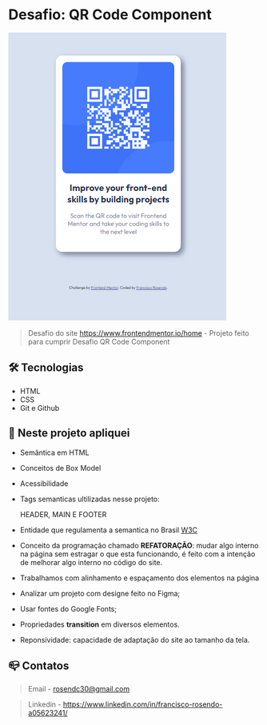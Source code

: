 # Desafio: QR Code Component

![preview](./preview.png)

> Desafio do site https://www.frontendmentor.io/home - Projeto feito para cumprir Desafio QR Code Component

## :hammer_and_wrench: Tecnologias

- HTML
- CSS
- Git e Github


## :nut_and_bolt: Neste projeto apliquei

- Semântica em HTML
- Conceitos de Box Model
- Acessibilidade
- Tags semanticas ultilizadas nesse projeto: 

     HEADER, MAIN E FOOTER

- Entidade que regulamenta a semantica no Brasil [W3C](https://www.w3c.br/Padroes/WebSemantica)
- Conceito da programação chamado <b>REFATORAÇÃO</b>: mudar algo interno na página sem estragar o que esta funcionando, é feito com a intenção de melhorar algo interno no código do site.

- Trabalhamos com alinhamento e espaçamento dos elementos na página

- Analizar um projeto com designe feito no Figma;
- Usar fontes do Google Fonts;
- Propriedades  <strong>transition</strong> em diversos elementos.
- Reponsividade: capacidade de adaptação do site ao tamanho da tela.

## :mailbox_closed: Contatos

> Email - rosendc30@gmail.com

> Linkedin - https://www.linkedin.com/in/francisco-rosendo-a05623241/